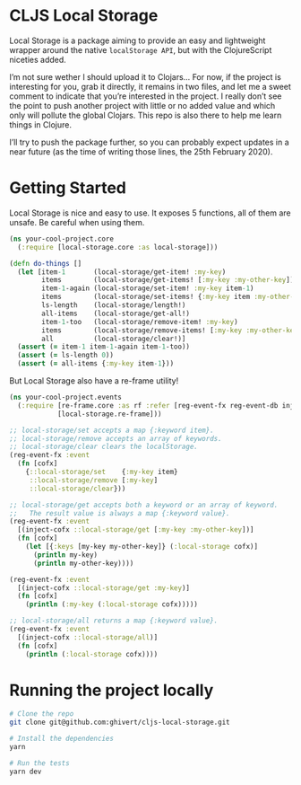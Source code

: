 # CLJS Local Storage

Local Storage is a package aiming to provide an easy and lightweight wrapper around the native `localStorage API`, but with the ClojureScript niceties added.

I’m not sure wether I should upload it to Clojars… For now, if the project is interesting for you, grab it directly, it remains in two files, and let me a sweet comment to indicate that you’re interested in the project. I really don’t see the point to push another project with little or no added value and which only will pollute the global Clojars. This repo is also there to help me learn things in Clojure.

I’ll try to push the package further, so you can probably expect updates in a near future (as the time of writing those lines, the 25th February 2020).

# Getting Started

Local Storage is nice and easy to use. It exposes 5 functions, all of them are unsafe. Be careful when using them.

```clojure
(ns your-cool-project.core
  (:require [local-storage.core :as local-storage]))

(defn do-things []
  (let [item-1       (local-storage/get-item! :my-key)
        items        (local-storage/get-items! [:my-key :my-other-key])
        item-1-again (local-storage/set-item! :my-key item-1)
        items        (local-storage/set-items! {:my-key item :my-other-key item})
        ls-length    (local-storage/length!)
        all-items    (local-storage/get-all!)
        item-1-too   (local-storage/remove-item! :my-key)
        items        (local-storage/remove-items! [:my-key :my-other-key])
        all          (local-storage/clear!)]
  (assert (= item-1 item-1-again item-1-too))
  (assert (= ls-length 0))
  (assert (= all-items {:my-key item-1}))
```

But Local Storage also have a re-frame utility!

```clojure
(ns your-cool-project.events
  (:require [re-frame.core :as rf :refer [reg-event-fx reg-event-db inject-cofx]]
            [local-storage.re-frame]))

;; local-storage/set accepts a map {:keyword item}.
;; local-storage/remove accepts an array of keywords.
;; local-storage/clear clears the localStorage.
(reg-event-fx :event
  (fn [cofx]
    {::local-storage/set    {:my-key item}
     ::local-storage/remove [:my-key]
     ::local-storage/clear}))

;; local-storage/get accepts both a keyword or an array of keyword.
;;   The result value is always a map {:keyword value}.
(reg-event-fx :event
  [(inject-cofx ::local-storage/get [:my-key :my-other-key])]
  (fn [cofx]
    (let [{:keys [my-key my-other-key]} (:local-storage cofx)]
      (println my-key)
      (println my-other-key))))

(reg-event-fx :event
  [(inject-cofx ::local-storage/get :my-key)]
  (fn [cofx]
    (println (:my-key (:local-storage cofx)))))

;; local-storage/all returns a map {:keyword value}.
(reg-event-fx :event
  [(inject-cofx ::local-storage/all)]
  (fn [cofx]
    (println (:local-storage cofx))))
```

# Running the project locally

```bash
# Clone the repo
git clone git@github.com:ghivert/cljs-local-storage.git

# Install the dependencies
yarn

# Run the tests
yarn dev
```
